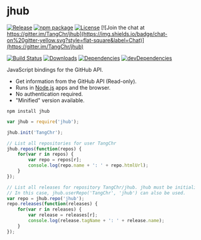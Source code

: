 # jhub

[![Release](https://img.shields.io/github/release/TangChr/jhub.svg?style=flat-square&label=Release)](https://github.com/TangChr/jhub/releases/latest)
[![npm package](http://img.shields.io/npm/v/jhub.svg?style=flat-square&label=npm%20package)](https://www.npmjs.com/package/jhub)
[![License](https://img.shields.io/github/license/TangChr/jhub.svg?style=flat-square&label=License)](https://raw.githubusercontent.com/TangChr/jhub/master/LICENSE)
[![Join the chat at https://gitter.im/TangChr/jhub](https://img.shields.io/badge/chat-on%20gitter-yellow.svg?style=flat-square&label=Chat)](https://gitter.im/TangChr/jhub)

[![Build Status](https://img.shields.io/travis/TangChr/jhub.svg?style=flat-square&label=Build%20Status)](https://travis-ci.org/TangChr/jhub)
[![Downloads](http://img.shields.io/npm/dt/jhub.svg?style=flat-square&label=Downloads)](https://www.npmjs.com/package/jhub)
[![Dependencies](https://img.shields.io/david/TangChr/jhub.svg?style=flat-square&label=Dependencies)](https://david-dm.org/TangChr/jhub)
[![devDependencies](https://img.shields.io/david/dev/TangChr/jhub.svg?style=flat-square)](https://david-dm.org/TangChr/jhub?type=dev)

JavaScript bindings for the GitHub API.

* Get information from the GitHub API (Read-only).
* Runs in [Node.js](https://nodejs.org) apps and the browser.
* No authentication required.
* "Minified" version available.

```
npm install jhub
```

```javascript
var jhub = require('jhub');

jhub.init('TangChr');

// List all repositories for user TangChr
jhub.repos(function(repos) {
    for(var r in repos) {
        var repo = repos[r];
        console.log(repo.name + ': ' + repo.htmlUrl);
    }
});

// List all releases for repository TangChr/jhub. jhub must be initialized before this.
// In this case, jhub.userRepo('TangChr', 'jhub') can also be used.
var repo = jhub.repo('jhub');
repo.releases(function(releases) {
    for(var r in releases) {
        var release = releases[r];
        console.log(release.tagName + ': ' + release.name);
    }
});
```
